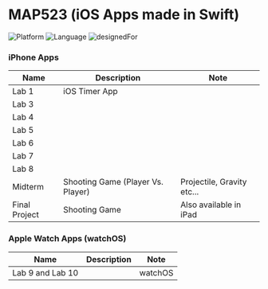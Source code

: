 # MAP523 (iOS Apps made in Swift)

![Platform](https://img.shields.io/badge/Platform-iOS-silver.svg)
![Language](https://img.shields.io/badge/language-Swift%204.2%20and%20%2B-orange.svg)
![designedFor](https://img.shields.io/badge/designedFor-iPhone%2C%20AppleWatch-green.svg)

### iPhone Apps
|Name|Description|Note|
|----|----|----|
Lab 1|iOS Timer App||
|Lab 3|||
|Lab 4|||
|Lab 5|||
|Lab 6|||
|Lab 7|||
|Lab 8|||
|Midterm|Shooting Game (Player Vs. Player)|Projectile, Gravity etc...|
|Final Project|Shooting Game|Also available in iPad|

### Apple Watch Apps (watchOS)
|Name|Description|Note|
|----|----|----|
Lab 9 and Lab 10||watchOS|


